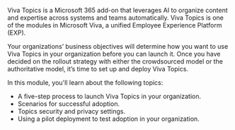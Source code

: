 Viva Topics is a Microsoft 365 add-on that leverages AI to organize content and expertise across systems and teams automatically. Viva Topics is one of the modules in Microsoft Viva, a unified Employee Experience Platform (EXP).

Your organizations’ business objectives will determine how you want to use Viva Topics in your organization before you can launch it. Once you have decided on the rollout strategy with either the crowdsourced model or the authoritative model, it’s time to set up and deploy Viva Topics.

In this module, you'll learn about the following topics: 

- A five-step process to launch Viva Topics in your organization.
- Scenarios for successful adoption. 
- Topics security and privacy settings.
- Using a pilot deployment to test adoption in your organization.
